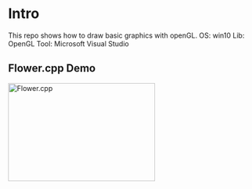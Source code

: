 # Intro

This repo shows how to draw basic graphics with openGL.
OS: win10
Lib: OpenGL
Tool: Microsoft Visual Studio

## Flower.cpp Demo

<img src = "https://ftp.bmp.ovh/imgs/2021/03/cf10a5a18de3496f.png" width = "300" height = "200" alt="Flower.cpp" align=center />
